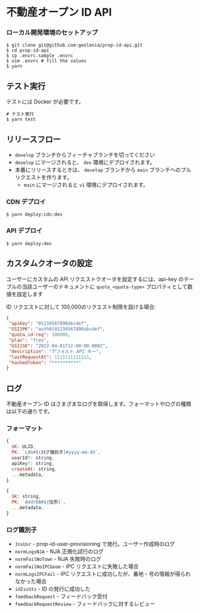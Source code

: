 #  不動産オープン ID API

### ローカル開発環境のセットアップ

```shell
$ git clone git@github.com:geolonia/prop-id-api.git
$ cd prop-id-api
$ cp .envrc.sample .envrc
$ vim .envrc # fill the values
$ yarn
```

## テスト実行

テストには Docker が必要です。

```shell
# テスト実行
$ yarn test
```

## リリースフロー

* `develop` ブランチからフィーチャブランチを切ってください
* `develop` にマージされると、 `dev` 環境にデプロイされます。
* 本番にリリースするときは、 `develop` ブランチから `main` ブランチへのプルリクエストを作ります。
  * `main` にマージされると `v1` 環境にデプロイされます。

### CDN デプロイ

```shell
$ yarn deploy:cdn:dev
```

### API デプロイ

```shell
$ yarn deploy:dev
```

## カスタムクオータの設定

ユーザーにカスタムの API リクエストクオータを設定するには、api-key のテーブルの当該ユーザーのドキュメントに `quota_<quota-type>` プロパティとして数値を設定します

ID リクエストに対して 100,000のリクエスト制限を設ける場合:

```json
{
 "apiKey": "01234567890abcdef",
 "GSI1PK": "auth0|01234567890abcdef",
 "quota_id-req": 100000,
 "plan": "free",
 "GSI1SK": "2022-04-01T12:00:00.000Z",
 "description": "デフォルト API キー",
 "lastRequestAt": 1111111111111,
 "hashedToken": "**********"
}
```

## ログ

不動産オープン ID はさまざまなログを取得します。フォーマットやログの種類は以下の通りです。

### フォーマット

```javascript
{
  SK: ULID,
  PK: `LOG#${ログ識別子}#yyyy-mm-dd`,
  userId?: string,
  apiKey?: string,
  createAt: string,
  ...metadata,
}
```

```javascript
{
  SK: string,
  PK: `AddrDB#${住所}`,
  ...metadata,
}
```


### ログ識別子

- `InsUsr` - prop-id-user-provisioning で発行。ユーザー作成時のログ
- `normLogsNJA` - NJA 正規化試行のログ
- `normFailNoTown` - NJA 失敗時のログ
- `normFailNoIPCGeom` - IPC リクエストに失敗した場合
- `normLogsIPCFail` -  IPC リクエストに成功したが、番地・号の情報が得られなかった場合
- `idIssSts` - ID の発行に成功した
- `feedbackRequest` - フィードバック受付
- `feedbackRequestReview` - フィードバックに対するレビュー
